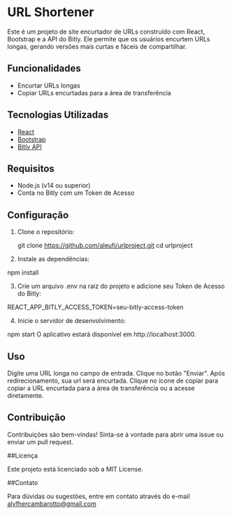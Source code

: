# URL Shortener

Este é um projeto de site encurtador de URLs construído com React, Bootstrap e a API do Bitly. Ele permite que os usuários encurtem URLs longas, gerando versões mais curtas e fáceis de compartilhar.

## Funcionalidades

- Encurtar URLs longas
- Copiar URLs encurtadas para a área de transferência

## Tecnologias Utilizadas

- [React](https://reactjs.org/)
- [Bootstrap](https://getbootstrap.com/)
- [Bitly API](https://dev.bitly.com/)

## Requisitos

- Node.js (v14 ou superior)
- Conta no Bitly com um Token de Acesso

## Configuração

1. Clone o repositório:
   
   git clone https://github.com/aleufi/urlproject.git
   cd urlproject

3. Instale as dependências:

npm install

3. Crie um arquivo .env na raiz do projeto e adicione seu Token de Acesso do Bitly:

REACT_APP_BITLY_ACCESS_TOKEN=seu-bitly-access-token

4. Inicie o servidor de desenvolvimento:

npm start
O aplicativo estará disponível em http://localhost:3000.

## Uso

Digite uma URL longa no campo de entrada.
Clique no botão "Enviar".
Após redirecionamento, sua url será encurtada.
Clique no ícone de copiar para copiar a URL encurtada para a área de transferência ou a acesse diretamente.

## Contribuição

Contribuições são bem-vindas! Sinta-se à vontade para abrir uma issue ou enviar um pull request.

##Licença

Este projeto está licenciado sob a MIT License.

##Contato

Para dúvidas ou sugestões, entre em contato através do e-mail alyfhercambarotto@gmail.com

